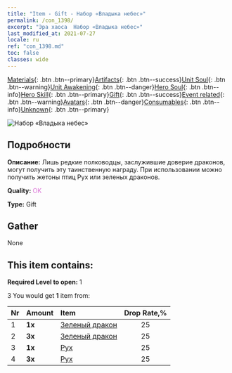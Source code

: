 ```yaml
---
title: "Item - Gift - Набор «Владыка небес»"
permalink: /con_1398/
excerpt: "Эра хаоса  Набор «Владыка небес»"
last_modified_at: 2021-07-27
locale: ru
ref: "con_1398.md"
toc: false
classes: wide
---
```

 [Materials](/ItemsRU/){: .btn .btn--primary}[Artifacts](/ItemsRU/Artifacts/){: .btn .btn--success}[Unit Soul](/ItemsRU/UnitSoul/){: .btn .btn--warning}[Unit Awakening](/ItemsRU/UnitAwakening/){: .btn .btn--danger}[Hero Soul](/ItemsRU/HeroSoul/){: .btn .btn--info}[Hero Skill](/ItemsRU/HeroSkill/){: .btn .btn--primary}[Gift](/ItemsRU/Gift/){: .btn .btn--success}[Event related](/ItemsRU/Events/){: .btn .btn--warning}[Avatars](/ItemsRU/Avatars/){: .btn .btn--danger}[Consumables](/ItemsRU/Consumables/){: .btn .btn--info}[Unknown](/ItemsRU/Unknown/){: .btn .btn--primary}

 ![Набор «Владыка небес»](/images/t/i_907012.png)

## Подробности
 **Описание:** Лишь редкие полководцы, заслужившие доверие драконов, могут получить эту таинственную награду. При использовании можно получить жетоны птиц Рух или зеленых драконов.

 **Quality:** <span style="color: #DA70D6">OK</span>

 **Type:** Gift

## Gather

  None

## This item contains:

 **Required Level to open:** 1

 3 You would get **1** item  from:

  | Nr | Amount |     Item    | Drop Rate,% |
  |:---|:-------|:------------|:---------:|
  | 1 |  **1x** | [Зеленый дракон](/ItemsRU/unt_205/) | 25 | 
  | 2 |  **3x** | [Зеленый дракон](/ItemsRU/unt_205/) | 25 | 
  | 3 |  **1x** | [Рух](/ItemsRU/unt_221/) | 25 | 
  | 4 |  **3x** | [Рух](/ItemsRU/unt_221/) | 25 | 
